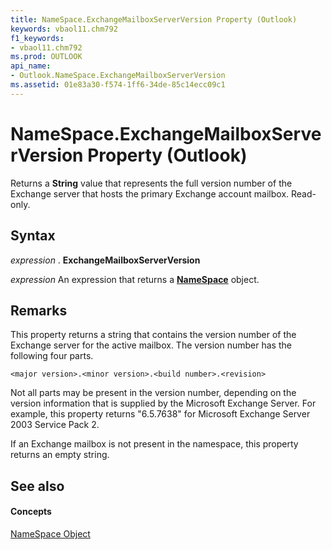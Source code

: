 ```yaml
---
title: NameSpace.ExchangeMailboxServerVersion Property (Outlook)
keywords: vbaol11.chm792
f1_keywords:
- vbaol11.chm792
ms.prod: OUTLOOK
api_name:
- Outlook.NameSpace.ExchangeMailboxServerVersion
ms.assetid: 01e83a30-f574-1ff6-34de-85c14ecc09c1
---
```



# NameSpace.ExchangeMailboxServerVersion Property (Outlook)

Returns a  **String** value that represents the full version number of the Exchange server that hosts the primary Exchange account mailbox. Read-only.


## Syntax

 _expression_ . **ExchangeMailboxServerVersion**

 _expression_ An expression that returns a **[NameSpace](namespace-object-outlook.md)** object.


## Remarks

This property returns a string that contains the version number of the Exchange server for the active mailbox. The version number has the following four parts.


```
<major version>.<minor version>.<build number>.<revision>
```

Not all parts may be present in the version number, depending on the version information that is supplied by the Microsoft Exchange Server. For example, this property returns "6.5.7638" for Microsoft Exchange Server 2003 Service Pack 2.

If an Exchange mailbox is not present in the namespace, this property returns an empty string.


## See also


#### Concepts


[NameSpace Object](namespace-object-outlook.md)

